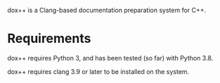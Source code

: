 dox++ is a Clang-based documentation preparation system for C++.

# Requirements

dox++ requires Python 3, and has been tested (so far) with Python 3.8.

dox++ requires clang 3.9 or later to be installed on the system.

